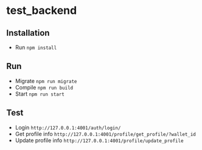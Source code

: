 # test_backend
## Installation

<ul dir="auto">
<li>Run <code>npm install</code></li>
</ul>

## Run
<ul dir="auto">
<li>Migrate <code>npm run migrate</code></li>
<li>Compile <code>npm run build</code></li>
<li>Start <code>npm run start</code></li>
</ul>


## Test
<ul dir="auto">
<li>Login <code>http://127.0.0.1:4001/auth/login/</code></li>
<li>Get profile info <code>http://127.0.0.1:4001/profile/get_profile/?wallet_id</code></li>
<li>Update profile info <code>http://127.0.0.1:4001/profile/update_profile</code></li>
</ul>
